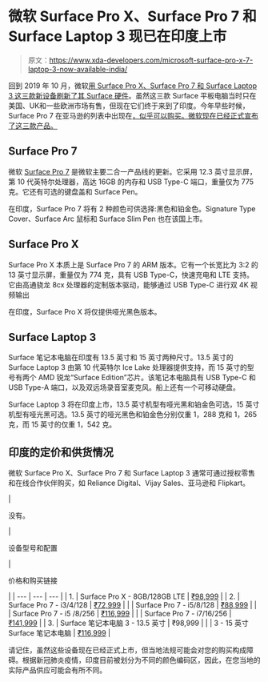 # 微软 Surface Pro X、Surface Pro 7 和 Surface Laptop 3 现已在印度上市

> 原文：<https://www.xda-developers.com/microsoft-surface-pro-x-7-laptop-3-now-available-india/>

回到 2019 年 10 月，微软[用 Surface Pro X、Surface Pro 7 和 Surface Laptop 3 这三款新设备刷新了其 Surface 硬件](https://www.xda-developers.com/microsoft-surface-duo-suface-neo-surface-pro-7-surface-laptop-3/)。虽然这三款 Surface 平板电脑当时只在美国、UK‌和一些欧洲市场有售，但现在它们终于来到了印度。今年早些时候，Surface Pro 7 在亚马逊的列表中出现在[，似乎可以购买。微软现在已经正式宣布了这三款产品。](https://www.xda-developers.com/microsoft-surface-pro-7-india/)

## Surface Pro 7

微软 [Surface Pro 7](https://www.xda-developers.com/microsoft-arm-surface-pro-7-laptop-3-leak/) 是微软主要二合一产品线的更新。它采用 12.3 英寸显示屏，第 10 代英特尔处理器，高达 16GB 的内存和 USB Type-C 端口，重量仅为 775 克。它还有可选的键盘盖和 Surface Pen。

在印度，Surface Pro 7 将有 2 种颜色可供选择:黑色和铂金色。Signature Type Cover、Surface Arc 鼠标和 Surface Slim Pen 也在该国上市。

## Surface Pro X

Surface Pro X 本质上是 Surface Pro 7 的 ARM 版本。它有一个长宽比为 3:2 的 13 英寸显示屏，重量仅为 774 克，具有 USB Type-C，快速充电和 LTE 支持。它由高通骁龙 8cx 处理器的定制版本驱动，能够通过 USB Type-C 进行双 4K 视频输出

在印度，Surface Pro X 将仅提供哑光黑色版本。

## Surface Laptop 3

Surface 笔记本电脑在印度有 13.5 英寸和 15 英寸两种尺寸。13.5 英寸的 Surface Laptop 3 由第 10 代英特尔 Ice Lake 处理器提供支持，而 15 英寸的型号有两个 AMD 锐龙“Surface Edition”芯片。该笔记本电脑具有 USB Type-C 和 USB Type-A 端口，以及双远场录音室麦克风。船上还有一个可移动硬盘。

Surface Laptop 3 将在印度上市，13.5 英寸机型有哑光黑和铂金色可选，15 英寸机型有哑光黑可选。13.5 英寸的哑光黑色和铂金色分别仅重 1，288 克和 1，265 克，而 15 英寸的仅重 1，542 克。

## 印度的定价和供货情况

微软 Surface Pro X、Surface Pro 7 和 Surface Laptop 3 通常可通过授权零售和在线合作伙伴购买，如 Reliance Digital、Vijay Sales、亚马逊和 Flipkart。

| 

没有。

 | 

设备型号和配置

 | 

价格和购买链接

 |
| --- | --- | --- |
| 1. | Surface Pro X - 8GB/128GB LTE | [₹98,999](https://www.amazon.in/Microsoft-Surface-1876-13-inch-Graphics/dp/B086ZCH5HT/?tag=xdaportalin-21) |
| 2. | Surface Pro 7 - i3/4/128 | [₹72,999](https://www.amazon.in/Microsoft-VDV-00015-Touchscreen-Graphics-Platinum/dp/B084HZZNR1/?tag=xdaportalin-21) |
|  | Surface Pro 7 - i5/8/128 | [₹88,999](https://www.amazon.in/Microsoft-VDV-00015-Touchscreen-Graphics-Platinum/dp/B084HYTLFS/?tag=xdaportalin-21) |
|  | Surface Pro 7 - i5 /8/256 | [₹116,999](https://www.amazon.in/Microsoft-VDV-00015-Touchscreen-Graphics-Platinum/dp/B084HZRFH6/?tag=xdaportalin-21) |
|  | Surface Pro 7 - i7/16/256 | [₹141,999](https://www.amazon.in/Microsoft-VDV-00015-Touchscreen-Graphics-Platinum/dp/B084HYY8YR/?tag=xdaportalin-21) |
| 3. | Surface 笔记本电脑 3 - 13.5 英寸 | ₹98,999 |
|  | 3 - 15 英寸 Surface 笔记本电脑 | [₹116,999](https://www.amazon.in/Microsoft-Surface-Laptop-15-inch-Platinum/dp/B0811RMQ1B/?tag=xdaportalin-21) |

请记住，虽然这些设备现在已经正式上市，但当地法规可能会对您的购买构成障碍。根据新冠肺炎疫情，印度目前被划分为不同的颜色编码区，因此，在您当地的实际产品供应可能会有所不同。